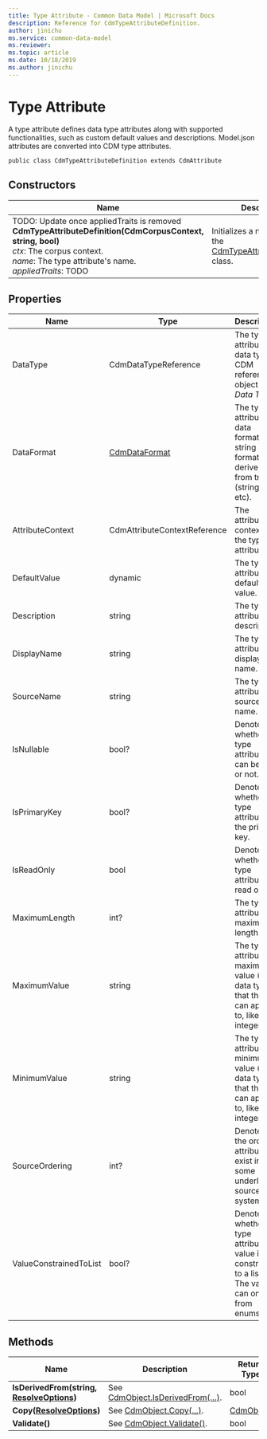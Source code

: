 ```yaml
---
title: Type Attribute - Common Data Model | Microsoft Docs
description: Reference for CdmTypeAttributeDefinition.
author: jinichu
ms.service: common-data-model
ms.reviewer: 
ms.topic: article
ms.date: 10/18/2019
ms.author: jinichu
---
```


# Type Attribute

A type attribute defines data type attributes along with supported functionalities, such as custom default values and descriptions. Model.json attributes are converted into CDM type attributes.

```
public class CdmTypeAttributeDefinition extends CdmAttribute
```

## Constructors
|Name|Description|
|---|---|
|TODO: Update once appliedTraits is removed<br/>**CdmTypeAttributeDefinition(CdmCorpusContext, string, bool)**<br/>*ctx*: The corpus context.<br/>*name*: The type attribute's name.<br/>*appliedTraits*: TODO|Initializes a new instance of the [CdmTypeAttributeDefinition](typeattribute.md) class.|

## Properties
|Name|Type|Description|
|---|---|---|
|DataType|CdmDataTypeReference|The type attribute's data type, a CDM reference object (see *Data Type*).|
|DataFormat|[CdmDataFormat](dataformat.md)|The type attribute's data format, in a string format derived from traits (string, int, etc).|
|AttributeContext|CdmAttributeContextReference |The attribute context of the type attribute.|
|DefaultValue|dynamic|The type attribute's default value.|
|Description|string|The type attribute's description.|
|DisplayName|string|The type attribute's display name.|
|SourceName|string|The type attribute's source name.|
|IsNullable|bool?|Denotes whether the type attribute can be null or not.|
|IsPrimaryKey|bool?|Denotes whether the type attribute is the primary key.|
|IsReadOnly|bool|Denotes whether the type attribute is read only.|
|MaximumLength|int?|The type attribute's maximum length.|
|MaximumValue|string|The type attribute's maximum value (for data types that this can apply to, like integers).|
|MinimumValue|string|The type attribute's minimum value (for data types that this can apply to, like integers).|
|SourceOrdering|int?|Denotes the order attributes exist in some underlying source system.|
|ValueConstrainedToList|bool?|Denotes whether the type attribute's value is constrained to a list. The values can only be from enums.|

## Methods
|Name|Description|Return Type|
|---|---|---|
|**IsDerivedFrom(string, [ResolveOptions](../utilities/resolveoptions.md))**|See [CdmObject.IsDerivedFrom(...)](cdmobject.md#methods).|bool|
|**Copy([ResolveOptions](../utilities/resolveoptions.md))**|See [CdmObject.Copy(...)](cdmobject.md#methods).|[CdmObject](cdmobject.md)|
|**Validate()**|See [CdmObject.Validate()](cdmobject.md#methods).|bool|

